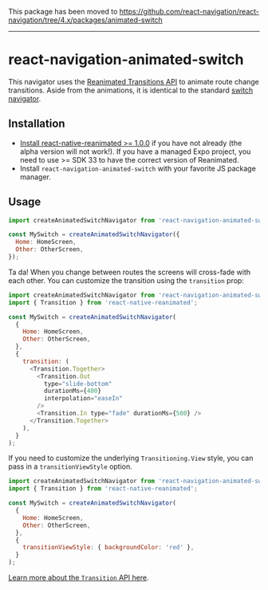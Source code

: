 This package has been moved to https://github.com/react-navigation/react-navigation/tree/4.x/packages/animated-switch

---

# react-navigation-animated-switch

This navigator uses the [Reanimated Transitions API](https://github.com/kmagiera/react-native-reanimated) to animate route change transitions. Aside from the animations, it is identical to the standard [switch navigator](https://reactnavigation.org/docs/en/switch-navigator.html).

## Installation

- [Install react-native-reanimated >= 1.0.0](https://github.com/kmagiera/react-native-reanimated#installation) if you have not already (the alpha version will not work!). If you have a managed Expo project, you need to use >= SDK 33 to have the correct version of Reanimated.
- Install `react-navigation-animated-switch` with your favorite JS package manager.

## Usage

```js
import createAnimatedSwitchNavigator from 'react-navigation-animated-switch';

const MySwitch = createAnimatedSwitchNavigator({
  Home: HomeScreen,
  Other: OtherScreen,
});
```

Ta da! When you change between routes the screens will cross-fade with each other. You can customize the transition using the `transition` prop:

```js
import createAnimatedSwitchNavigator from 'react-navigation-animated-switch';
import { Transition } from 'react-native-reanimated';

const MySwitch = createAnimatedSwitchNavigator(
  {
    Home: HomeScreen,
    Other: OtherScreen,
  },
  {
    transition: (
      <Transition.Together>
        <Transition.Out
          type="slide-bottom"
          durationMs={400}
          interpolation="easeIn"
        />
        <Transition.In type="fade" durationMs={500} />
      </Transition.Together>
    ),
  }
);
```

If you need to customize the underlying `Transitioning.View` style, you can pass in a `transitionViewStyle` option.

```js
import createAnimatedSwitchNavigator from 'react-navigation-animated-switch';
import { Transition } from 'react-native-reanimated';

const MySwitch = createAnimatedSwitchNavigator(
  {
    Home: HomeScreen,
    Other: OtherScreen,
  },
  {
    transitionViewStyle: { backgroundColor: 'red' },
  }
);
```

[Learn more about the `Transition` API here](https://github.com/kmagiera/react-native-reanimated).
